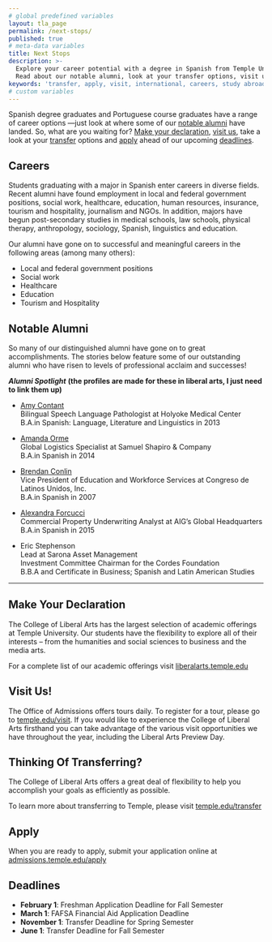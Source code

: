 ```yaml
---
# global predefined variables
layout: tla_page
permalink: /next-stops/
published: true
# meta-data variables
title: Next Stops
description: >-
  Explore your career potential with a degree in Spanish from Temple University’s College of Liberal Arts.
  Read about our notable alumni, look at your transfer options, visit us, make your declaration, and apply!
keywords: 'transfer, apply, visit, international, careers, study abroad'
# custom variables
---
```

Spanish degree graduates and Portuguese course graduates have a range of career options —just look at where some of our [notable alumni](#notable-alumni) have landed. So, what are you waiting for? [Make your declaration](#make-your-declaration), [visit us](#visit-us), take a look at your [transfer](#thinking-of-transferring) options and [apply](#apply) ahead of our upcoming [deadlines](#deadlines).

## Careers
Students graduating with a major in Spanish enter careers in diverse fields.  Recent alumni have found employment in local and federal government positions, social work, healthcare, education, human resources, insurance, tourism and hospitality, journalism and NGOs. In addition, majors have begun post-secondary studies in medical schools, law schools, physical therapy, anthropology, sociology, Spanish, linguistics and education.

Our alumni have gone on to successful and meaningful careers in the following areas (among many others):
- Local and federal government positions
- Social work
- Healthcare
- Education
- Tourism and Hospitality

## Notable Alumni
So many of our distinguished alumni have gone on to great accomplishments. The stories below feature some of our outstanding alumni who have risen to levels of professional acclaim and successes!

**_Alumni Spotlight_** **(the profiles are made for these in liberal arts, I just need to link them up)**

- [Amy Contant](https://liberalarts.temple.edu/news/alumni-spotlight-amy-contant)<br/>
  Bilingual Speech Language Pathologist at Holyoke Medical Center<br/>
  B.A.in Spanish: Language, Literature and Linguistics in 2013<br/>
   
- [Amanda Orme](#https://liberalarts.temple.edu/news/alumni-spotlight-amanda-orme)<br/>
  Global Logistics Specialist at Samuel Shapiro & Company<br/>
  B.A.in Spanish in 2014<br/>
   
- [Brendan Conlin](https://liberalarts.temple.edu/news/alumni-spotlight-brendan-conlin)<br/>
  Vice President of Education and Workforce Services at Congreso de Latinos Unidos, Inc.<br/>
  B.A.in Spanish in 2007<br/>

- [Alexandra Forcucci](https://liberalarts.temple.edu/news/alumni-spotlight-alexandra-forcucci)<br/>
  Commercial Property Underwriting Analyst at AIG’s Global Headquarters<br/>
  B.A.in Spanish in 2015<br/>
  
- Eric Stephenson<br/>
  Lead at Sarona Asset Management<br/>
  Investment Committee Chairman for the Cordes Foundation<br/>
  B.B.A and Certificate in Business; Spanish and Latin American Studies<br/>
  
___  

## Make Your Declaration
The College of Liberal Arts has the largest selection of academic offerings at Temple University. Our students have the flexibility to explore all of their interests – from the humanities and social sciences to business and the media arts.

For a complete list of our academic offerings visit [liberalarts.temple.edu](liberalarts.temple.edu)

## Visit Us!
The Office of Admissions offers tours daily. To register for a tour, please go to [temple.edu/visit](http://admissions.temple.edu/visit). If you would like to experience the College of Liberal Arts firsthand you can take advantage of the various visit opportunities we have throughout the year, including the Liberal Arts Preview Day.

## Thinking Of Transferring?
The College of Liberal Arts offers a great deal of flexibility to help you accomplish your goals as efficiently as possible.

To learn more about transferring to Temple, please visit [temple.edu/transfer](temple.edu/transfer)

## Apply
When you are ready to apply, submit your application online at [admissions.temple.edu/apply](admissions.temple.edu/apply)

## Deadlines
- **February 1**: Freshman Application Deadline for Fall Semester
- **March 1**: FAFSA Financial Aid Application Deadline
- **November 1**: Transfer Deadline for Spring Semester
- **June 1**: Transfer Deadline for Fall Semester
